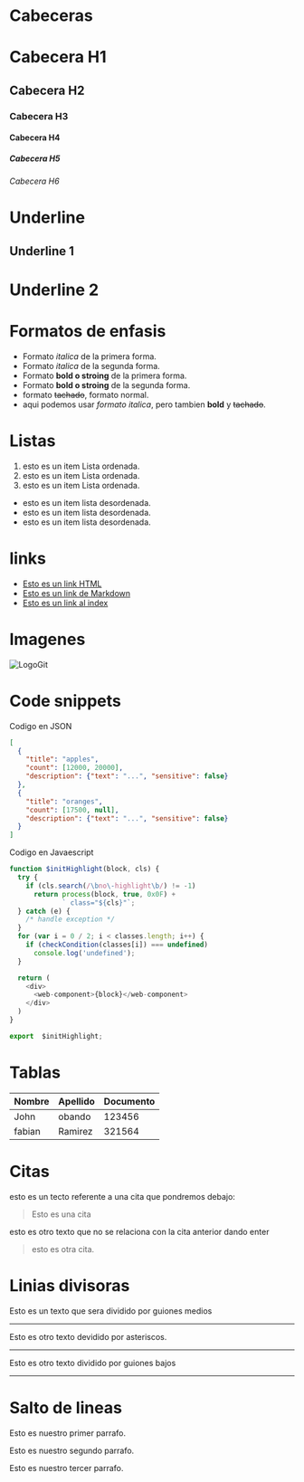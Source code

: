 # Cabeceras

# Cabecera H1
## Cabecera H2
### Cabecera H3
#### Cabecera H4
##### Cabecera H5
###### Cabecera H6


# Underline

Underline 1
-----------

Underline 2
===========

# Formatos de enfasis
- Formato *italica* de la primera forma.
- Formato _italica_ de la segunda forma.
- Formato **bold o stroing** de la primera forma.
- Formato __bold o stroing__ de la segunda forma.
- formato ~~tachado~~, formato normal.
- aqui podemos usar *formato italica*, pero tambien **bold** y ~~tachado~~.

# Listas

1. esto es un item Lista ordenada.
2. esto es un item Lista ordenada.
3. esto es un item Lista ordenada.

-  esto es un item lista desordenada.
-  esto es un item lista desordenada.
-  esto es un item lista desordenada.

# links 
- <a href="http://google.com">Esto es un link HTML</a>
- [Esto es un link de Markdown](http://google.com)
- [Esto es un link al index](index.html)

# Imagenes
![LogoGit](https://i.pinimg.com/originals/dc/1a/1a/dc1a1a4287f57e4a80ea5ecfd912ee96.png)

# Code snippets
Codigo en JSON
```JSON
[
  {
    "title": "apples",
    "count": [12000, 20000],
    "description": {"text": "...", "sensitive": false}
  },
  {
    "title": "oranges",
    "count": [17500, null],
    "description": {"text": "...", "sensitive": false}
  }
]
```

Codigo en Javaescript
```Javascript
function $initHighlight(block, cls) {
  try {
    if (cls.search(/\bno\-highlight\b/) != -1)
      return process(block, true, 0x0F) +
             ` class="${cls}"`;
  } catch (e) {
    /* handle exception */
  }
  for (var i = 0 / 2; i < classes.length; i++) {
    if (checkCondition(classes[i]) === undefined)
      console.log('undefined');
  }

  return (
    <div>
      <web-component>{block}</web-component>
    </div>
  )
}

export  $initHighlight;
```

# Tablas
| Nombre | Apellido | Documento |
|------- | -------- | --------- |
| John | obando | 123456 |
| fabian | Ramirez | 321564 |

# Citas
esto es un tecto referente a una cita que pondremos debajo:

> Esto es una cita

esto es otro texto que no se relaciona con la cita anterior dando enter

> esto es otra cita.


# Linias divisoras

Esto es un texto que sera dividido por guiones medios

---
Esto es otro texto devidido por asteriscos.

***

Esto es otro texto dividido por guiones bajos

___


# Salto de lineas
Esto es nuestro primer parrafo.

Esto es nuestro segundo parrafo.

Esto es nuestro tercer parrafo.







